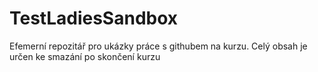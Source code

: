 # TestLadiesSandbox
Efemerní repozitář pro ukázky práce s githubem na kurzu. Celý obsah je určen ke smazání po skončení kurzu
